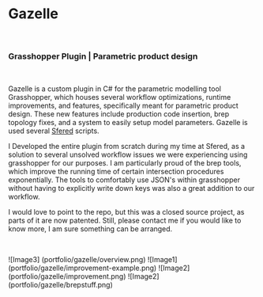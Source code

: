 # Gazelle
<br>

### Grasshopper Plugin | Parametric product design
<br>

Gazelle is a custom plugin in C# for the parametric modelling tool Grasshopper, which houses several workflow optimizations, runtime improvements, and  features, specifically meant for parametric product design. These new features include production code insertion, brep topology fixes, and a system to easily setup model parameters. Gazelle is used several [Sfered][1] scripts. 

I Developed the entire plugin from scratch during my time at Sfered, as a solution to several unsolved workflow issues we were experiencing using grasshopper for our purposes. I am particularly proud of the brep tools, which improve the running time of certain intersection procedures exponentially. The tools to comfortably use JSON's within grasshopper without having to explicitly write down keys was also a great addition to our workflow.  

I would love to point to the repo, but this was a closed source project, as parts of it are now patented. Still, please contact me if you would like to know more, I am sure something can be arranged.

<br>

[1]: <http://josfeenstra.nl/#Sfered>


![Image3] (portfolio/gazelle/overview.png)
![Image1] (portfolio/gazelle/improvement-example.png)
![Image2] (portfolio/gazelle/improvement.png)
![Image2] (portfolio/gazelle/brepstuff.png)
